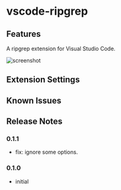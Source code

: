 # vscode-ripgrep

## Features

A ripgrep extension for Visual Studio Code.

![screenshot](https://github.com/bokuweb/vscode-ripgrep/blob/master/docs/screenshot.gif?raw=true)

## Extension Settings

## Known Issues

## Release Notes

### 0.1.1

- fix: ignore some options.

### 0.1.0

- initial
